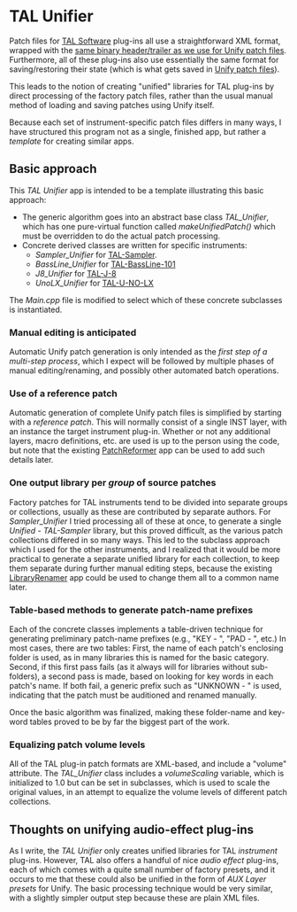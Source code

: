 # TAL Unifier

Patch files for [TAL Software](https://tal-software.com/) plug-ins all use a straightforward XML format, wrapped with the [same binary header/trailer as we use for Unify patch files](../Utilities/README.md). Furthermore, all of these plug-ins also use essentially the same format for saving/restoring their state (which is what gets saved in [Unify patch files](../Documents/Unify-patch-structure.md)).

This leads to the notion of creating "unified" libraries for TAL plug-ins by direct processing of the factory patch files, rather than the usual manual method of loading and saving patches using Unify itself.

Because each set of instrument-specific patch files differs in many ways, I have structured this program not as a single, finished app, but rather a *template* for creating similar apps.

## Basic approach

This *TAL Unifier* app is intended to be a template illustrating this basic approach:

- The generic algorithm goes into an abstract base class *TAL_Unifier*, which has one pure-virtual function called *makeUnifiedPatch()* which must be overridden to do the actual patch processing.
- Concrete derived classes are written for specific instruments:
  - *Sampler_Unifier* for [TAL-Sampler](https://tal-software.com/products/tal-sampler).
  - *BassLine_Unifier* for [TAL-BassLine-101](https://tal-software.com/products/tal-bassline-101)
  - *J8_Unifier* for [TAL-J-8](https://tal-software.com/products/tal-j-8)
  - *UnoLX_Unifier* for [TAL-U-NO-LX](https://tal-software.com/products/tal-u-no-lx)

The *Main.cpp* file is modified to select which of these concrete subclasses is instantiated.

### Manual editing is anticipated

Automatic Unify patch generation is only intended as the *first step of a multi-step process*, which I expect will be followed by multiple phases of manual editing/renaming, and possibly other automated batch operations.

### Use of a reference patch

Automatic generation of complete Unify patch files is simplified by starting with a *reference patch*. This will normally consist of a single INST layer, with an instance the target instrument plug-in. Whether or not any additional layers, macro definitions, etc. are used is up to the person using the code, but note that the existing [PatchReformer](../PatchReformer) app can be used to add such details later.

### One output library per *group* of source patches

Factory patches for TAL instruments tend to be divided into separate groups or collections, usually as these are contributed by separate authors. For *Sampler_Unifier* I tried processing all of these at once, to generate a single *Unified - TAL-Sampler* library, but this proved difficult, as the various patch collections differed in so many ways. This led to the subclass approach which I used for the other instruments, and I realized that it would be more practical to generate a separate unified library for each collection, to keep them separate during further manual editing steps, because the existing [LibraryRenamer](../LibraryRenamer) app could be used to change them all to a common name later.

### Table-based methods to generate patch-name prefixes

Each of the concrete classes implements a table-driven technique for generating preliminary patch-name prefixes (e.g., "KEY - ", "PAD - ", etc.) In most cases, there are two tables: First, the name of each patch's enclosing folder is used, as in many libraries this is named for the basic category. Second, if this first pass fails (as it always will for libraries without sub-folders), a second pass is made, based on looking for key words in each patch's name. If both fail, a generic prefix such as "UNKNOWN - " is used, indicating that the patch must be auditioned and renamed manually.

Once the basic algorithm was finalized, making these folder-name and key-word tables proved to be by far the biggest part of the work.

### Equalizing patch volume levels

All of the TAL plug-in patch formats are XML-based, and include a "volume" attribute. The *TAL_Unifier* class includes a *volumeScaling* variable, which is initialized to 1.0 but can be set in subclasses, which is used to scale the original values, in an attempt to equalize the volume levels of different patch collections.

## Thoughts on unifying audio-effect plug-ins

As I write, the *TAL Unifier* only creates unified libraries for TAL *instrument* plug-ins. However, TAL also offers a handful of nice *audio effect* plug-ins, each of which comes with a quite small number of factory presets, and it occurs to me that these could also be unified in the form of *AUX Layer presets* for Unify. The basic processing technique would be very similar, with a slightly simpler output step because these are plain XML files.

